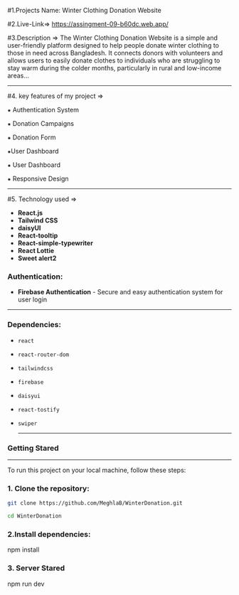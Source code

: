 
#1.Projects Name: Winter Clothing Donation Website

#2.Live-Link=> https://assingment-09-b60dc.web.app/

#3.Description => The Winter Clothing Donation Website is a simple and user-friendly platform designed to help people donate winter clothing to those in need across Bangladesh. It connects donors with volunteers and allows users to easily donate clothes to individuals who are struggling to stay warm during the colder months, particularly in rural and low-income areas...

---

#4. key features of my project =>

⁕ Authentication System

⁕ Donation Campaigns

⁕ Donation Form

⁕User Dashboard

⁕ User Dashboard

⁕ Responsive Design


---

#5. Technology used =>

- **React.js** 
- **Tailwind CSS** 
- **daisyUI** 
- **React-tooltip** 
- **React-simple-typewriter** 
- **React Lottie**
- **Sweet alert2**

### Authentication:
- **Firebase Authentication** - Secure and easy authentication system for user login
  
---

###  Dependencies:
- `react`
- `react-router-dom`
- `tailwindcss`
- `firebase`
- `daisyui`
- `react-tostify`
- `swiper`
  
  ---

### Getting Stared
---
To run this project on your local machine, follow these steps:

### 1. Clone the repository:
```bash or terminal
git clone https://github.com/MeghlaB/WinterDonation.git

cd WinterDonation
```
### 2.Install dependencies:

npm install

### 3. Server Stared

npm run dev




